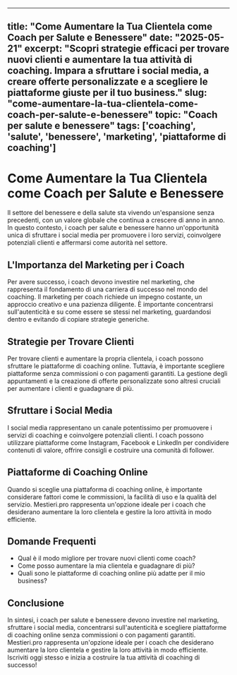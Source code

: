 
---
title: "Come Aumentare la Tua Clientela come Coach per Salute e Benessere"
date: "2025-05-21"
excerpt: "Scopri strategie efficaci per trovare nuovi clienti e aumentare la tua attività di coaching. Impara a sfruttare i social media, a creare offerte personalizzate e a scegliere le piattaforme giuste per il tuo business."
slug: "come-aumentare-la-tua-clientela-come-coach-per-salute-e-benessere"
topic: "Coach per salute e benessere"
tags: ['coaching', 'salute', 'benessere', 'marketing', 'piattaforme di coaching']
---

# Come Aumentare la Tua Clientela come Coach per Salute e Benessere

Il settore del benessere e della salute sta vivendo un'espansione senza precedenti, con un valore globale che continua a crescere di anno in anno. In questo contesto, i coach per salute e benessere hanno un'opportunità unica di sfruttare i social media per promuovere i loro servizi, coinvolgere potenziali clienti e affermarsi come autorità nel settore.

## L'Importanza del Marketing per i Coach

Per avere successo, i coach devono investire nel marketing, che rappresenta il fondamento di una carriera di successo nel mondo del coaching. Il marketing per coach richiede un impegno costante, un approccio creativo e una pazienza diligente. È importante concentrarsi sull'autenticità e su come essere se stessi nel marketing, guardandosi dentro e evitando di copiare strategie generiche.

## Strategie per Trovare Clienti

Per trovare clienti e aumentare la propria clientela, i coach possono sfruttare le piattaforme di coaching online. Tuttavia, è importante scegliere piattaforme senza commissioni o con pagamenti garantiti. La gestione degli appuntamenti e la creazione di offerte personalizzate sono altresì cruciali per aumentare i clienti e guadagnare di più.

## Sfruttare i Social Media

I social media rappresentano un canale potentissimo per promuovere i servizi di coaching e coinvolgere potenziali clienti. I coach possono utilizzare piattaforme come Instagram, Facebook e LinkedIn per condividere contenuti di valore, offrire consigli e costruire una comunità di follower.

## Piattaforme di Coaching Online

Quando si sceglie una piattaforma di coaching online, è importante considerare fattori come le commissioni, la facilità di uso e la qualità del servizio. Mestieri.pro rappresenta un'opzione ideale per i coach che desiderano aumentare la loro clientela e gestire la loro attività in modo efficiente.

## Domande Frequenti

* Qual è il modo migliore per trovare nuovi clienti come coach?
* Come posso aumentare la mia clientela e guadagnare di più?
* Quali sono le piattaforme di coaching online più adatte per il mio business?

## Conclusione

In sintesi, i coach per salute e benessere devono investire nel marketing, sfruttare i social media, concentrarsi sull'autenticità e scegliere piattaforme di coaching online senza commissioni o con pagamenti garantiti. Mestieri.pro rappresenta un'opzione ideale per i coach che desiderano aumentare la loro clientela e gestire la loro attività in modo efficiente. Iscriviti oggi stesso e inizia a costruire la tua attività di coaching di successo!
